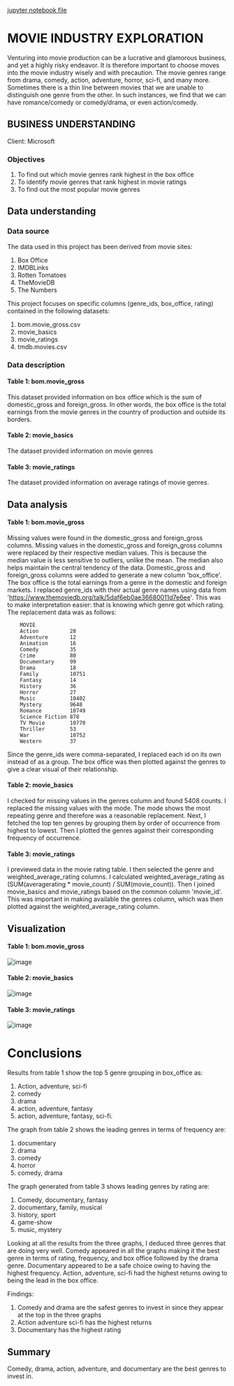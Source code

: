 [jupyter notebook file](https://github.com/sarah10001/Project-1/blob/main/Project-1.ipynb)
# MOVIE INDUSTRY EXPLORATION

Venturing into movie production can be a lucrative and glamorous business, and yet a highly risky endeavor.
It is therefore important to choose moves into the movie industry wisely and with precaution.
The movie genres range from drama, comedy, action, adventure, horror, sci-fi, and many more. 
Sometimes there is a thin line between movies that we are unable to distinguish one genre from the other. 
In such instances, we find that we can have romance/comedy or comedy/drama, or even action/comedy. 

## BUSINESS UNDERSTANDING
Client: Microsoft
### Objectives
1. To find out which movie genres rank highest in the box office
2. To identify movie genres that rank highest in movie ratings
3. To find out the most popular movie genres

## Data understanding 
### Data source
The data used in this project has been derived from movie sites:
  1. Box Office
  2. IMDBLinks
  3. Rotten Tomatoes
  4. TheMovieDB
  5. The Numbers
     
This project focuses on specific columns (genre_ids, box_office, rating) contained in the following datasets:
  1. bom.movie_gross.csv
  2. movie_basics
  3. movie_ratings
  4. tmdb.movies.csv

### Data description
#### Table 1: bom.movie_gross
This dataset provided information on box office which is the sum of domestic_gross and foreign_gross. 
In other words, the box office is the total earnings from the movie genres in the country of production and outside its borders.
#### Table 2: movie_basics
The dataset provided information on movie genres
#### Table 3: movie_ratings
The dataset provided information on average ratings of movie genres.

## Data analysis
#### Table 1: bom.movie_gross
Missing values were found in the domestic_gross and foreign_gross columns.
Missing values in the domestic_gross and foreign_gross columns were replaced by their respective median values.
This is because the median value is less sensitive to outliers, unlike the mean. The median also helps maintain the central tendency of the data.
Domestic_gross and foreign_gross columns were added to generate a new column 'box_office'.
The box office is the total earnings from a genre in the domestic and foreign markets.
I replaced genre_ids with their actual genre names using data from 'https://www.themoviedb.org/talk/5daf6eb0ae36680011d7e6ee'.
This was to make interpretation easier: that is knowing which genre got which rating.
The replacement data was as follows:

        MOVIE
        Action          28
        Adventure       12
        Animation       16
        Comedy          35
        Crime           80
        Documentary     99
        Drama           18
        Family          10751
        Fantasy         14
        History         36
        Horror          27
        Music           10402
        Mystery         9648
        Romance         10749
        Science Fiction 878
        TV Movie        10770
        Thriller        53
        War             10752
        Western         37
Since the genre_ids were comma-separated, I replaced each id on its own instead of as a group.
The box office was then plotted against the genres to give a clear visual of their relationship.
#### Table 2: movie_basics
I checked for missing values in the genres column  and found 5408 counts.
I replaced the missing values with the mode. The mode shows the most repeating genre and therefore was a reasonable replacement.
Next, I fetched the top ten genres by grouping them by order of occurrence from highest to lowest.
Then I plotted the genres against their corresponding frequency of occurrence.
#### Table 3: movie_ratings
I previewed data in the movie rating table. I then selected the genre and weighted_average_rating columns. 
I calculated weighted_average_rating as (SUM(averagerating * movie_count) / SUM(movie_count)).
Then I joined movie_basics and movie_ratings based on the common column 'movie_id'.
This was important in making available the genres column, which was then plotted against the weighted_average_rating column.

## Visualization
#### Table 1: bom.movie_gross

![image](https://github.com/sarah10001/Project-1/assets/151674519/4c43eefe-da96-462c-bb03-b5c74c82bc73)

#### Table 2: movie_basics
![image](https://github.com/sarah10001/Project-1/assets/151674519/17474dc2-e721-4070-b401-51df58e45807)

#### Table 3: movie_ratings
![image](https://github.com/sarah10001/Project-1/assets/151674519/5c6ec9b1-a61a-42d9-8eb6-a9229def3da9)


# Conclusions
Results from table 1 show the top 5 genre grouping in box_office as:
  1. Action, adventure, sci-fi
  2. comedy
  3. drama
  4. action, adventure, fantasy
  5. action, adventure, fantasy, sci-fi.

The graph from table 2 shows the leading genres in terms of frequency are:
  1. documentary
  2. drama
  3. comedy
  4. horror
  5. comedy, drama

The graph generated from table 3 shows leading genres by rating are:
  1. Comedy, documentary, fantasy
  2. documentary, family, musical
  3. history, sport
  4. game-show
  5. music, mystery

Looking at all the results from the three graphs, I deduced three genres that are doing very well.
Comedy appeared in all the graphs making it the best genre in terms of rating, frequency,
and box office followed by the drama genre.
Documentary appeared to be a safe choice owing to having the highest frequency.
Action, adventure, sci-fi had the highest returns owing to being the lead in the box office.

Findings:
  1. Comedy and drama are the safest genres to invest in since they appear at the top in the three graphs
  2. Action adventure sci-fi has the highest returns 
  3. Documentary has the highest rating

## Summary
Comedy, drama, action, adventure, and documentary are the best genres to invest in.

